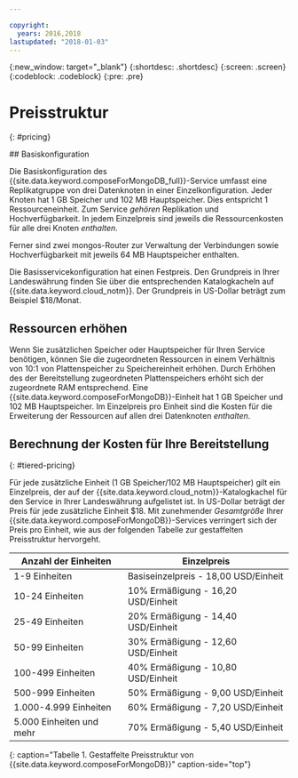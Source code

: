 ```yaml
---

copyright:
  years: 2016,2018
lastupdated: "2018-01-03"
---
```


{:new_window: target="_blank"}
{:shortdesc: .shortdesc}
{:screen: .screen}
{:codeblock: .codeblock}
{:pre: .pre}

# Preisstruktur
{: #pricing}

## Basiskonfiguration

Die Basiskonfiguration des {{site.data.keyword.composeForMongoDB_full}}-Service umfasst eine Replikatgruppe von drei Datenknoten in einer Einzelkonfiguration. Jeder Knoten hat 1 GB Speicher und 102 MB Hauptspeicher. Dies entspricht 1 Ressourceneinheit. Zum Service _gehören_ Replikation und Hochverfügbarkeit. In jedem Einzelpreis sind jeweils die Ressourcenkosten für alle drei Knoten _enthalten_.

Ferner sind zwei mongos-Router zur Verwaltung der Verbindungen sowie Hochverfügbarkeit mit jeweils 64 MB Hauptspeicher enthalten.

Die Basisservicekonfiguration hat einen Festpreis. Den Grundpreis in Ihrer Landeswährung finden Sie über die entsprechenden Katalogkacheln auf {{site.data.keyword.cloud_notm}}. Der Grundpreis in US-Dollar beträgt zum Beispiel $18/Monat.

## Ressourcen erhöhen

Wenn Sie zusätzlichen Speicher oder Hauptspeicher für Ihren Service benötigen, können Sie die zugeordneten Ressourcen in einem Verhältnis von 10:1 von Plattenspeicher zu Speichereinheit erhöhen. Durch Erhöhen des der Bereitstellung zugeordneten Plattenspeichers erhöht sich der zugeordnete RAM entsprechend. Eine {{site.data.keyword.composeForMongoDB}}-Einheit hat 1 GB Speicher und 102 MB Hauptspeicher. Im Einzelpreis pro Einheit sind die Kosten für die Erweiterung der Ressourcen auf allen drei Datenknoten _enthalten_. 

## Berechnung der Kosten für Ihre Bereitstellung
{: #tiered-pricing}

Für jede zusätzliche Einheit (1 GB Speicher/102 MB Hauptspeicher) gilt ein Einzelpreis, der auf der {{site.data.keyword.cloud_notm}}-Katalogkachel für den Service in Ihrer Landeswährung aufgelistet ist. In US-Dollar beträgt der Preis für jede zusätzliche Einheit $18. Mit zunehmender _Gesamtgröße_ Ihrer {{site.data.keyword.composeForMongoDB}}-Services verringert sich der Preis pro Einheit, wie aus der folgenden Tabelle zur gestaffelten Preisstruktur hervorgeht.

Anzahl der Einheiten|Einzelpreis
----------|-----------
1-9 Einheiten|Basiseinzelpreis - 18,00 USD/Einheit
10-24 Einheiten|10% Ermäßigung - 16,20 USD/Einheit
25-49 Einheiten|20% Ermäßigung - 14,40 USD/Einheit
50-99 Einheiten|30% Ermäßigung - 12,60 USD/Einheit
100-499 Einheiten|40% Ermäßigung - 10,80 USD/Einheit
500-999 Einheiten|50% Ermäßigung - 9,00 USD/Einheit
1.000-4.999 Einheiten|60% Ermäßigung - 7,20 USD/Einheit
5.000 Einheiten und mehr|70% Ermäßigung - 5,40 USD/Einheit
{: caption="Tabelle 1. Gestaffelte Preisstruktur von {{site.data.keyword.composeForMongoDB}}" caption-side="top"}
